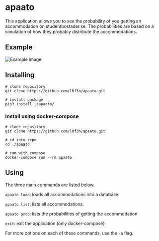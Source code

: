 # apaato
This application allows you to see the probability of you getting an accommodation on studentbostader.se. The probabilities are based on a simulation of how they probably distribute the accommodations.

## Example
![Example image](https://i.imgur.com/RSjVqbP.png)

## Installing

```
# clone repository
git clone https://github.com/l0f3n/apaato.git

# install package
pip3 install ./apaato/
```

### Install using docker-compose

```
# clone repository
git clone https://github.com/l0f3n/apaato.git

# cd into repo
cd ./apaato

# run with compose
docker-compose run --rm apaato
```

## Using

The three main commands are listed below.

`apaato load`: loads all accommodations into a database.

`apaato list`: lists all accommodations.

`apaato prob`: lists the probabilities of getting the accommodation.

`exit`: exit the application (only docker-compose)

For more options on each of these commands, use the `-h` flag.
